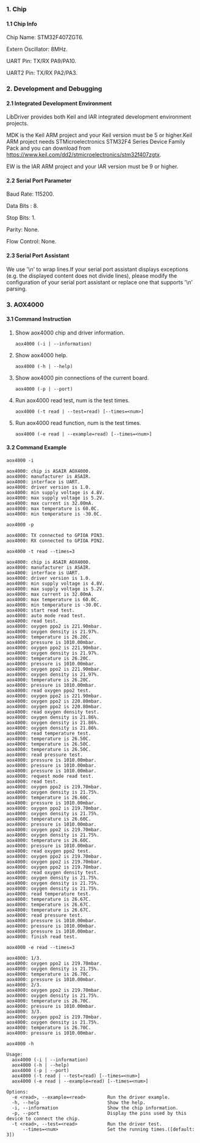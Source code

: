 ### 1. Chip

#### 1.1 Chip Info

Chip Name: STM32F407ZGT6.

Extern Oscillator: 8MHz.

UART Pin: TX/RX PA9/PA10.

UART2 Pin: TX/RX PA2/PA3.

### 2. Development and Debugging

#### 2.1 Integrated Development Environment

LibDriver provides both Keil and IAR integrated development environment projects.

MDK is the Keil ARM project and your Keil version must be 5 or higher.Keil ARM project needs STMicroelectronics STM32F4 Series Device Family Pack and you can download from https://www.keil.com/dd2/stmicroelectronics/stm32f407zgtx.

EW is the IAR ARM project and your IAR version must be 9 or higher.

#### 2.2 Serial Port Parameter

Baud Rate: 115200.

Data Bits : 8.

Stop Bits: 1.

Parity: None.

Flow Control: None.

#### 2.3 Serial Port Assistant

We use '\n' to wrap lines.If your serial port assistant displays exceptions (e.g. the displayed content does not divide lines), please modify the configuration of your serial port assistant or replace one that supports '\n' parsing.

### 3. AOX4000

#### 3.1 Command Instruction

1. Show aox4000 chip and driver information.

   ```shell
   aox4000 (-i | --information)
   ```

2. Show aox4000 help.

   ```shell
   aox4000 (-h | --help)
   ```

3. Show aox4000 pin connections of the current board.

   ```shell
   aox4000 (-p | --port)
   ```

4. Run aox4000 read test, num is the test times.

   ```shell
   aox4000 (-t read | --test=read) [--times=<num>]
   ```


6. Run aox4000 read function, num is the test times.

   ```shell
   aox4000 (-e read | --example=read) [--times=<num>]
   ```

#### 3.2 Command Example

```shell
aox4000 -i

aox4000: chip is ASAIR AOX4000.
aox4000: manufacturer is ASAIR.
aox4000: interface is UART.
aox4000: driver version is 1.0.
aox4000: min supply voltage is 4.8V.
aox4000: max supply voltage is 5.2V.
aox4000: max current is 32.00mA.
aox4000: max temperature is 60.0C.
aox4000: min temperature is -30.0C.
```

```shell
aox4000 -p

aox4000: TX connected to GPIOA PIN3.
aox4000: RX connected to GPIOA PIN2.
```

```shell
aox4000 -t read --times=3

aox4000: chip is ASAIR AOX4000.
aox4000: manufacturer is ASAIR.
aox4000: interface is UART.
aox4000: driver version is 1.0.
aox4000: min supply voltage is 4.8V.
aox4000: max supply voltage is 5.2V.
aox4000: max current is 32.00mA.
aox4000: max temperature is 60.0C.
aox4000: min temperature is -30.0C.
aox4000: start read test.
aox4000: auto mode read test.
aox4000: read test.
aox4000: oxygen ppo2 is 221.90mbar.
aox4000: oxygen density is 21.97%.
aox4000: temperature is 26.20C.
aox4000: pressure is 1010.00mbar.
aox4000: oxygen ppo2 is 221.90mbar.
aox4000: oxygen density is 21.97%.
aox4000: temperature is 26.20C.
aox4000: pressure is 1010.00mbar.
aox4000: oxygen ppo2 is 221.90mbar.
aox4000: oxygen density is 21.97%.
aox4000: temperature is 26.20C.
aox4000: pressure is 1010.00mbar.
aox4000: read oxygen ppo2 test.
aox4000: oxygen ppo2 is 221.90mbar.
aox4000: oxygen ppo2 is 220.80mbar.
aox4000: oxygen ppo2 is 220.80mbar.
aox4000: read oxygen density test.
aox4000: oxygen density is 21.86%.
aox4000: oxygen density is 21.86%.
aox4000: oxygen density is 21.86%.
aox4000: read temperature test.
aox4000: temperature is 26.50C.
aox4000: temperature is 26.50C.
aox4000: temperature is 26.50C.
aox4000: read pressure test.
aox4000: pressure is 1010.00mbar.
aox4000: pressure is 1010.00mbar.
aox4000: pressure is 1010.00mbar.
aox4000: request mode read test.
aox4000: read test.
aox4000: oxygen ppo2 is 219.70mbar.
aox4000: oxygen density is 21.75%.
aox4000: temperature is 26.60C.
aox4000: pressure is 1010.00mbar.
aox4000: oxygen ppo2 is 219.70mbar.
aox4000: oxygen density is 21.75%.
aox4000: temperature is 26.60C.
aox4000: pressure is 1010.00mbar.
aox4000: oxygen ppo2 is 219.70mbar.
aox4000: oxygen density is 21.75%.
aox4000: temperature is 26.60C.
aox4000: pressure is 1010.00mbar.
aox4000: read oxygen ppo2 test.
aox4000: oxygen ppo2 is 219.70mbar.
aox4000: oxygen ppo2 is 219.70mbar.
aox4000: oxygen ppo2 is 219.70mbar.
aox4000: read oxygen density test.
aox4000: oxygen density is 21.75%.
aox4000: oxygen density is 21.75%.
aox4000: oxygen density is 21.75%.
aox4000: read temperature test.
aox4000: temperature is 26.67C.
aox4000: temperature is 26.67C.
aox4000: temperature is 26.67C.
aox4000: read pressure test.
aox4000: pressure is 1010.00mbar.
aox4000: pressure is 1010.00mbar.
aox4000: pressure is 1010.00mbar.
aox4000: finish read test.
```

```shell
aox4000 -e read --times=3

aox4000: 1/3.
aox4000: oxygen ppo2 is 219.70mbar.
aox4000: oxygen density is 21.75%.
aox4000: temperature is 26.70C.
aox4000: pressure is 1010.00mbar.
aox4000: 2/3.
aox4000: oxygen ppo2 is 219.70mbar.
aox4000: oxygen density is 21.75%.
aox4000: temperature is 26.70C.
aox4000: pressure is 1010.00mbar.
aox4000: 3/3.
aox4000: oxygen ppo2 is 219.70mbar.
aox4000: oxygen density is 21.75%.
aox4000: temperature is 26.70C.
aox4000: pressure is 1010.00mbar.
```

```shell
aox4000 -h

Usage:
  aox4000 (-i | --information)
  aox4000 (-h | --help)
  aox4000 (-p | --port)
  aox4000 (-t read | --test=read) [--times=<num>]
  aox4000 (-e read | --example=read) [--times=<num>]

Options:
  -e <read>, --example=<read>        Run the driver example.
  -h, --help                         Show the help.
  -i, --information                  Show the chip information.
  -p, --port                         Display the pins used by this device to connect the chip.
  -t <read>, --test=<read>           Run the driver test.
      --times=<num>                  Set the running times.([default: 3])
```

